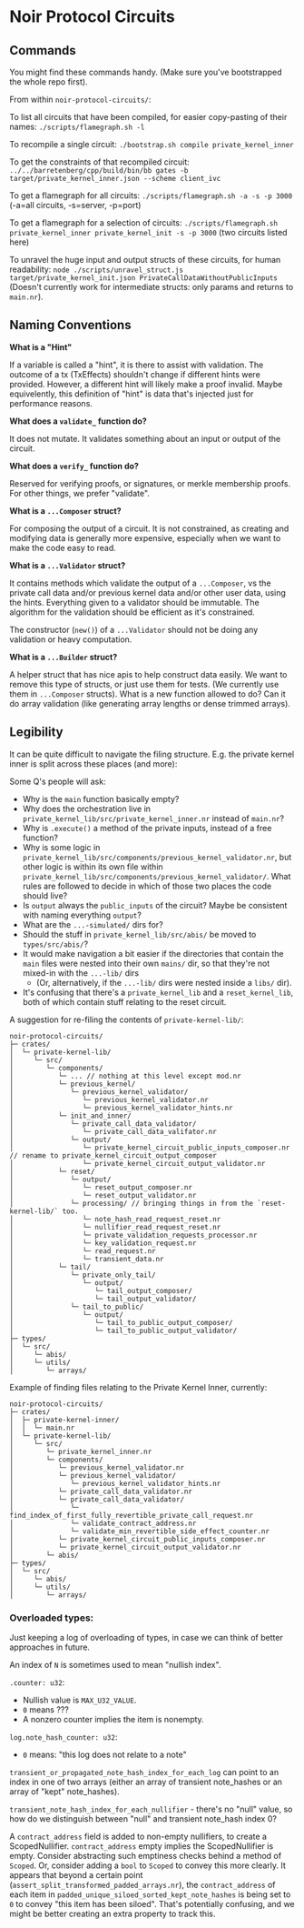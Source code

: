 # Noir Protocol Circuits

## Commands

You might find these commands handy. (Make sure you've bootstrapped the whole repo first).

From within `noir-protocol-circuits/`:

To list all circuits that have been compiled, for easier copy-pasting of their names:
`./scripts/flamegraph.sh -l`

To recompile a single circuit:
`./bootstrap.sh compile private_kernel_inner`

To get the constraints of that recompiled circuit:
`../../barretenberg/cpp/build/bin/bb gates -b target/private_kernel_inner.json --scheme client_ivc`

To get a flamegraph for all circuits:
`./scripts/flamegraph.sh -a -s -p 3000` (-a=all circuits, -s=server, -p=port)

To get a flamegraph for a selection of circuits:
`./scripts/flamegraph.sh private_kernel_inner private_kernel_init -s -p 3000` (two circuits listed here)

To unravel the huge input and output structs of these circuits, for human readability:
`node ./scripts/unravel_struct.js target/private_kernel_init.json PrivateCallDataWithoutPublicInputs`
(Doesn't currently work for intermediate structs: only params and returns to `main.nr`).

## Naming Conventions

**What is a "Hint"**

If a variable is called a "hint", it is there to assist with validation. The outcome of a tx (TxEffects) shouldn't change if different hints were provided. However, a different hint will likely make a proof invalid.
Maybe equivelently, this definition of "hint" is data that's injected just for performance reasons.

**What does a `validate_` function do?**

It does not mutate. It validates something about an input or output of the circuit.

**What does a `verify_` function do?**

Reserved for verifying proofs, or signatures, or merkle membership proofs. For other things, we prefer "validate".

**What is a `...Composer` struct?**

For composing the output of a circuit. It is not constrained, as creating and modifying data is generally more expensive, especially when we want to make the code easy to read.

**What is a `...Validator` struct?**

It contains methods which validate the output of a `...Composer`, vs the private call data and/or previous kernel data and/or other user data, using the hints. Everything given to a validator should be immutable. The algorithm for the validation should be efficient as it's constrained.

The constructor (`new()`) of a `...Validator` should not be doing any validation or heavy computation.

**What is a `...Builder` struct?**

A helper struct that has nice apis to help construct data easily. We want to remove this type of structs, or just use them for tests. (We currently use them in `...Composer` structs).
What is a new function allowed to do? Can it do array validation (like generating array lengths or dense trimmed arrays).


## Legibility

It can be quite difficult to navigate the filing structure.
E.g. the private kernel inner is split across these places (and more):

Some Q's people will ask:
- Why is the `main` function basically empty?
- Why does the orchestration live in  `private_kernel_lib/src/private_kernel_inner.nr` instead of `main.nr`?
- Why is `.execute()` a method of the private inputs, instead of a free function?
- Why is some logic in `private_kernel_lib/src/components/previous_kernel_validator.nr`, but other logic is within its own file within `private_kernel_lib/src/components/previous_kernel_validator/`. What rules are followed to decide in which of those two places the code should live?
- Is `output` always the `public_inputs` of the circuit? Maybe be consistent with naming everything `output`?
- What are the `...-simulated/` dirs for?
- Should the stuff in `private_kernel_lib/src/abis/` be moved to `types/src/abis/`?
- It would make navigation a bit easier if the directories that contain the `main` files were nested into their own `mains/` dir, so that they're not mixed-in with the `...-lib/` dirs
    - (Or, alternatively, if the `...-lib/` dirs were nested inside a `libs/` dir).
- It's confusing that there's a `private_kernel_lib` and a `reset_kernel_lib`, both of which contain stuff relating to the reset circuit.

A suggestion for re-filing the contents of `private-kernel-lib/`:

```
noir-protocol-circuits/
├─ crates/
│  └─ private-kernel-lib/
│     └─ src/
│        └─ components/
│           └─ ... // nothing at this level except mod.nr
│           └─ previous_kernel/
│              └─ previous_kernel_validator/
│                 └─ previous_kernel_validator.nr
│                 └─ previous_kernel_validator_hints.nr
│           └─ init_and_inner/
│              └─ private_call_data_validator/
│                 └─ private_call_data_valifator.nr
│              └─ output/
│                 └─ private_kernel_circuit_public_inputs_composer.nr // rename to private_kernel_circuit_output_composer
│                 └─ private_kernel_circuit_output_validator.nr
│           └─ reset/
│              └─ output/
│                 └─ reset_output_composer.nr
│                 └─ reset_output_validator.nr
│              └─ processing/ // bringing things in from the `reset-kernel-lib/` too.
│                 └─ note_hash_read_request_reset.nr
│                 └─ nullifier_read_request_reset.nr
│                 └─ private_validation_requests_processor.nr
│                 └─ key_validation_request.nr
│                 └─ read_request.nr
│                 └─ transient_data.nr
│           └─ tail/
│              └─ private_only_tail/
│                 └─ output/
│                    └─ tail_output_composer/
│                    └─ tail_output_validator/
│              └─ tail_to_public/
│                 └─ output/
│                    └─ tail_to_public_output_composer/
│                    └─ tail_to_public_output_validator/
├─ types/
│  └─ src/
│     └─ abis/
│     └─ utils/
│        └─ arrays/
```

Example of finding files relating to the Private Kernel Inner, currently:
```
noir-protocol-circuits/
├─ crates/
│  ├─ private-kernel-inner/
│  │  └─ main.nr
│  └─ private-kernel-lib/
│     └─ src/
│        └─ private_kernel_inner.nr
│        └─ components/
│           └─ previous_kernel_validator.nr
│           └─ previous_kernel_validator/
│              └─ previous_kernel_validator_hints.nr
│           └─ private_call_data_validator.nr
│           └─ private_call_data_validator/
│              └─ find_index_of_first_fully_revertible_private_call_request.nr
│              └─ validate_contract_address.nr
│              └─ validate_min_revertible_side_effect_counter.nr
│           └─ private_kernel_circuit_public_inputs_composer.nr
│           └─ private_kernel_circuit_output_validator.nr
│        └─ abis/
├─ types/
│  └─ src/
│     └─ abis/
│     └─ utils/
│        └─ arrays/

```

### Overloaded types:

Just keeping a log of overloading of types, in case we can think of better approaches in future.

An index of `N` is sometimes used to mean "nullish index".

`.counter: u32`:
- Nullish value is `MAX_U32_VALUE`.
- `0` means ???
- A nonzero counter implies the item is nonempty.

`log.note_hash_counter: u32`:
- `0` means: "this log does not relate to a note"

`transient_or_propagated_note_hash_index_for_each_log` can point to an index in one of two arrays (either an array of transient note_hashes or an array of "kept" note_hashes).

`transient_note_hash_index_for_each_nullifier` - there's no "null" value, so how do we distinguish between "null" and transient note_hash index 0?

A `contract_address` field is added to non-empty nullifiers, to create a ScopedNullifier.
`contract_address` empty implies the ScopedNullifier is empty.
Consider abstracting such emptiness checks behind a method of `Scoped`. Or, consider adding a `bool` to `Scoped` to convey this more clearly.
It appears that beyond a certain point (`assert_split_transformed_padded_arrays.nr`), the `contract_address` of each item in `padded_unique_siloed_sorted_kept_note_hashes` is being set to `0` to convey "this item has been siloed". That's potentially confusing, and we might be better creating an extra property to track this.
